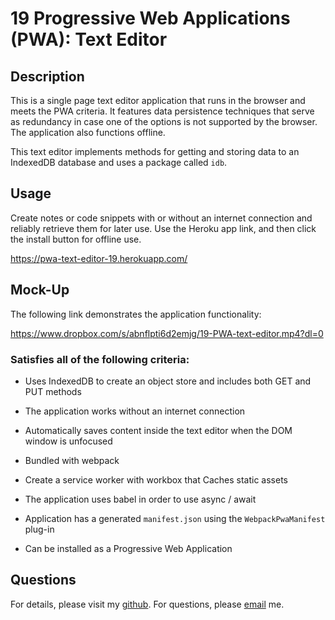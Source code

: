 # 19 Progressive Web Applications (PWA): Text Editor

## Description
 This is a single page text editor application that runs in the browser and meets the PWA criteria. It features data persistence techniques that serve as redundancy in case one of the options is not supported by the browser. The application also functions offline.

This text editor implements methods for getting and storing data to an IndexedDB database and uses a package called `idb`.

## Usage

Create notes or code snippets with or without an internet connection and reliably retrieve them for later use. Use the Heroku app link, and then click the install button for offline use. 

https://pwa-text-editor-19.herokuapp.com/


## Mock-Up

The following link demonstrates the application functionality:

https://www.dropbox.com/s/abnflpti6d2emjg/19-PWA-text-editor.mp4?dl=0


### Satisfies all of the following criteria:

  * Uses IndexedDB to create an object store and includes both GET and PUT methods

  * The application works without an internet connection

  * Automatically saves content inside the text editor when the DOM window is unfocused

  * Bundled with webpack

  * Create a service worker with workbox that Caches static assets

  * The application uses babel in order to use async / await

  * Application has a generated `manifest.json` using the `WebpackPwaManifest` plug-in

  * Can be installed as a Progressive Web Application

## Questions
For details, please visit my [github](https://github.com/sophiadelarosa).
For questions, please [email](mailto:${sophial.delarosa@gmail.com}) me.

